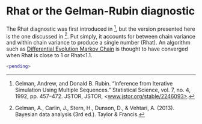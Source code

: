 # Rhat or the Gelman-Rubin diagnostic

The Rhat diagnostic was first introduced in [^1], but the version presented here is the one discussed in [^2]. Put simply, it accounts for between chain variance and within chain variance to produce a single number (Rhat). An algorithm such as <a href="demc">Differential Evolution Markov Chain</a> is thought to have converged when Rhat is close to 1 or Rhat<1.1.

~~~matlab
<pending>
~~~

[^1]: Gelman, Andrew, and Donald B. Rubin. “Inference from Iterative Simulation Using Multiple Sequences.” Statistical Science, vol. 7, no. 4, 1992, pp. 457–472. JSTOR, JSTOR, <www.jstor.org/stable/2246093>.
[^2]: Gelman, A., Carlin, J., Stern, H., Dunson, D., & Vehtari, A. (2013). Bayesian data analysis (3rd ed.). Taylor & Francis.